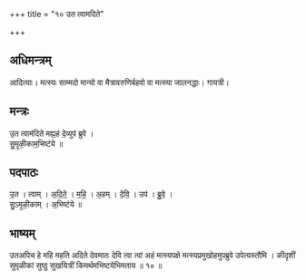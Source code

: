+++
title = "१० उत त्वामदिते"

+++
## अधिमन्त्रम्
आदित्याः। मत्स्यः साम्मदो मान्यो वा मैत्रावरुणिर्बहवो वा मत्स्या जालनद्धाः। गायत्री।

## मन्त्रः
उ॒त त्वाम॑दिते मह्य॒हं दे॒व्युप॑ ब्रुवे ।  
सु॒मृ॒ळी॒काम॒भिष्ट॑ये ॥

## पदपाठः
उ॒त । त्वाम् । अ॒दि॒ते॒ । म॒हि॒ । अ॒हम् । दे॒वि॒ । उप॑ । ब्रु॒वे॒ ।  
सु॒ऽमृ॒ळी॒काम् । अ॒भिष्ट॑ये ॥

## भाष्यम्
उतअपिच हे महि महति अदिते देवमातः देवि त्वा त्वां अहं मत्स्यपक्षे मत्स्यप्रमुखोहमुपब्रुवे उपेत्यस्तौमि । कीदृशीं सुमृळीकां सुष्ठु सुखयित्रीं किमर्थमभिष्टयेभिमताय ॥ १० ॥